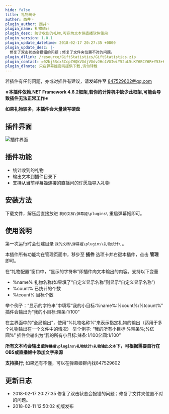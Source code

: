 ```yaml
---
hide: false
title: 礼物统计
auther: 西井丶
plugin_author: 西井丶
plugin_name: 礼物统计
plugin_desc: 统计收到的礼物,可存为文本供直播软件使用
plugin_version: 1.0.1
plugin_update_datetime: 2018-02-17 20:27:35 +0800
plugin_update_desc: |-
  修复了双击状态会报错的问题；修复了文件夹位置不对的问题。
plugin_dllink: /resource/GiftStatistics/GiftStatistics.zip
plugin_contact: =02bj5Scx5CcpZHQkVGdjVGdvJHc4VGIwiY52uL5uKY6BCY6R+Y53+K6YKa6ueZ6Eq552uL5S+o5syp5
plugin_dlnote: 只在弹幕姬官网提供下载,请勿转载
---
```


若插件有任何问题，亦或对插件有建议，请发邮件至 847529602@qq.com

**※本插件依赖.NET Framework 4.6.2框架,若你的计算机中缺少此框架,可能会导致插件无法正常工作※**

**如果礼物较多，本插件会大量读写硬盘**

插件界面
---
<img class="shadow" src="https://www.danmuji.org/resource/GiftStatistics/preview.png" alt="插件界面" />

插件功能
---
- 统计收到的礼物
- 输出文本到插件目录下
- 支持从当前弹幕姬连接的直播间的许愿瓶导入礼物

安装方法
---
下载文件，解压后直接放进 `我的文档\弹幕姬\plugins\` 重启弹幕姬即可。

使用说明
---
第一次运行时会创建目录 `我的文档\弹幕姬\plugins\礼物统计\` 。

本插件所有功能均在管理页面中，移步至 **插件** 选项卡并右键本插件，点击 **管理** 即可。

在“礼物配置”窗口中，“显示的字符串”即插件向文本输出的内容。支持以下变量
- %name% 礼物名称(如果填了“自定义显示名称”则显示“自定义显示名称”)
- %count% 已统计的个数
- %tcount% 目标个数

举个例子：“显示的字符串”中填写“我的小目标:%name%:%count%/%tcount%”
插件会输出为“我的小目标:辣条:1/100”

在主界面中的“全局输出”，使用“%礼物名称%”来表示指定礼物的输出（适用于多个礼物输出在一个文件中的情况）
举个例子: “我的所有小目标:%辣条%;%亿圆%”
插件会输出为“我的所有小目标:辣条:1/100亿圆:1/100”

**所有文本均会输出至`弹幕姬\plugins\礼物统计\礼物输出文本`下，可根据需要自行在OBS或直播姬中添加文字来源**

**支持换行**; 如果还有不懂，可以在弹幕姬群内找847529602

更新日志
---
- 2018-02-17 20:27:35 修复了双击状态会报错的问题；修复了文件夹位置不对的问题。
- 2018-02-11 12:50:02 初版发布